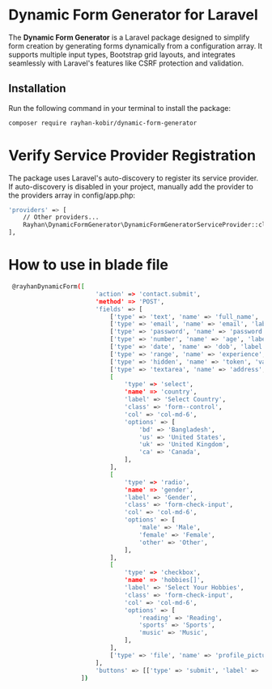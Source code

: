 # Dynamic Form Generator for Laravel
The **Dynamic Form Generator** is a Laravel package designed to simplify form creation by generating forms dynamically from a configuration array. It supports multiple input types, Bootstrap grid layouts, and integrates seamlessly with Laravel's features like CSRF protection and validation.
## Installation
Run the following command in your terminal to install the package:
```bash
composer require rayhan-kobir/dynamic-form-generator
```
# Verify Service Provider Registration
The package uses Laravel's auto-discovery to register its service provider. If auto-discovery is disabled in your project, manually add the provider to the providers array in config/app.php:
```bash
'providers' => [
    // Other providers...
    Rayhan\DynamicFormGenerator\DynamicFormGeneratorServiceProvider::class,
],
```
# How to use in blade file
```bash
 @rayhanDynamicForm([
                        'action' => 'contact.submit',
                        'method' => 'POST',
                        'fields' => [
                            ['type' => 'text', 'name' => 'full_name', 'label' => 'Full Name', 'class' => 'form--control', 'col' => 'col-md-6','required' => true],
                            ['type' => 'email', 'name' => 'email', 'label' => 'Email Address', 'class' => 'form--control', 'col' => 'col-md-6'],
                            ['type' => 'password', 'name' => 'password', 'label' => 'Password', 'class' => 'form--control', 'col' => 'col-md-6'],
                            ['type' => 'number', 'name' => 'age', 'label' => 'Your Age', 'class' => 'form--control', 'col' => 'col-md-6'],
                            ['type' => 'date', 'name' => 'dob', 'label' => 'Date of Birth', 'class' => 'form--control', 'col' => 'col-md-6'],
                            ['type' => 'range', 'name' => 'experience', 'label' => 'Experience Level', 'min' => 1, 'max' => 10, 'class' => 'form--control', 'col' => 'col-md-6'],
                            ['type' => 'hidden', 'name' => 'token', 'value' => 'xyz123'],
                            ['type' => 'textarea', 'name' => 'address', 'label' => 'Your Address', 'class' => 'form--control', 'col' => 'col-md-12'],
                            [
                                'type' => 'select',
                                'name' => 'country',
                                'label' => 'Select Country',
                                'class' => 'form--control',
                                'col' => 'col-md-6',
                                'options' => [
                                    'bd' => 'Bangladesh',
                                    'us' => 'United States',
                                    'uk' => 'United Kingdom',
                                    'ca' => 'Canada',
                                ],
                            ],
                            [
                                'type' => 'radio',
                                'name' => 'gender',
                                'label' => 'Gender',
                                'class' => 'form-check-input',
                                'col' => 'col-md-6',
                                'options' => [
                                    'male' => 'Male',
                                    'female' => 'Female',
                                    'other' => 'Other',
                                ],
                            ],
                            [
                                'type' => 'checkbox',
                                'name' => 'hobbies[]',
                                'label' => 'Select Your Hobbies',
                                'class' => 'form-check-input',
                                'col' => 'col-md-6',
                                'options' => [
                                    'reading' => 'Reading',
                                    'sports' => 'Sports',
                                    'music' => 'Music',
                                ],
                            ],
                            ['type' => 'file', 'name' => 'profile_picture', 'label' => 'Upload Profile Picture', 'class' => 'form--control', 'col' => 'col-md-6'],
                        ],
                        'buttons' => [['type' => 'submit', 'label' => 'Submit', 'class' => 'btn btn--base'], ['type' => 'reset', 'label' => 'Reset', 'class' => 'btn btn--danger']],
                    ])

```
